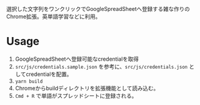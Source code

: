 選択した文字列をワンクリックでGoogleSpreadSheetへ登録する雑な作りのChrome拡張。英単語学習などに利用。  

# Usage
1. GoogleSpreadSheetへ登録可能なcredentialを取得
1. `src/js/credentials.sample.json` を参考に、`src/js/credentials.json` としてcredentialを配置。
1. `yarn build`
1. Chromeからbuildディレクトリを拡張機能として読み込む。
1. `Cmd + R` で単語がスプレッドシートに登録される。
